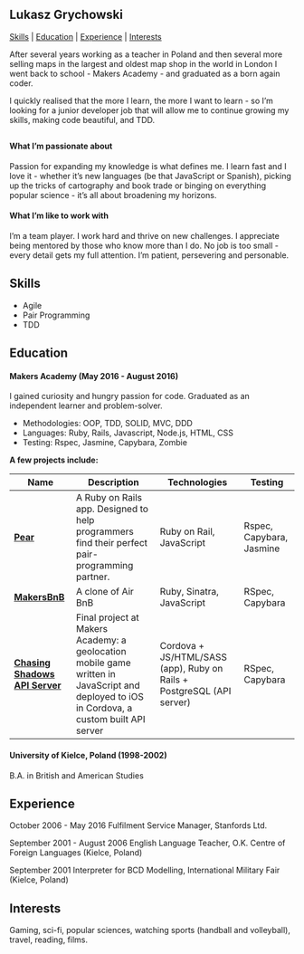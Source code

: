 ## Lukasz Grychowski

[Skills](#Skills) | [Education](#Education) | [Experience](#Experience) | [Interests](#Interests)

After several years working as a teacher in Poland and then several more selling maps in the largest and oldest map shop in the world in London I went back to school - Makers Academy - and graduated as a born again coder.

I quickly realised that the more I learn, the more I want to learn - so I’m looking for a junior developer job that will allow me to  continue growing my skills, making code beautiful, and TDD.

##

#### What I’m passionate about

Passion for expanding my knowledge is what defines me. I learn fast and I love it - whether it’s new languages (be that JavaScript or Spanish), picking up the tricks of cartography and book trade or binging on everything popular science  - it’s all about broadening my horizons.

#### What I’m like to work with

I’m a team player. I work hard and thrive on new challenges. I appreciate being mentored by those who know more than I do. No job is too small - every detail gets my full attention. I’m patient, persevering and personable.

## <a name="skills">Skills</a>

- Agile
- Pair Programming
- TDD

## <a name="Education">Education</a>

#### Makers Academy (May 2016 - August 2016)

I gained curiosity and hungry passion for code. Graduated as an independent learner and problem-solver.

- Methodologies: OOP, TDD, SOLID, MVC, DDD
- Languages: Ruby, Rails, Javascript, Node.js, HTML, CSS
- Testing: Rspec, Jasmine, Capybara, Zombie

**A few projects include:**

| Name | Description | Technologies | Testing |
|------|-------------|--------------|---------|
|[**Pear**]()| A Ruby on Rails app. Designed to help programmers find their perfect pair-programming partner. | Ruby on Rail, JavaScript | Rspec, Capybara, Jasmine|
|[**MakersBnB**](https://github.com/LukaszGr/MakersBnB)| A clone of Air BnB |Ruby, Sinatra, JavaScript |RSpec, Capybara|
|[**Chasing Shadows**](https://github.com/LukaszGr/chasing_shadows) [**API Server**](https://github.com/LukaszGr/chasing_shadows_api_server)| Final project at Makers Academy: a geolocation mobile game written in JavaScript and deployed to iOS in Cordova, a custom built API server |Cordova + JS/HTML/SASS (app), Ruby on Rails + PostgreSQL (API server)|RSpec, Capybara|


#### University of Kielce, Poland (1998-2002)

B.A. in British and American Studies

## <a name="Experience">Experience</a>

October 2006 - May 2016
Fulfilment Service Manager, Stanfords Ltd.

September 2001 - August 2006
English Language Teacher, O.K. Centre of Foreign Languages (Kielce, Poland)

September 2001
Interpreter for BCD Modelling, International Military Fair (Kielce, Poland)

## <a name="Interests">Interests</a>

Gaming, sci-fi, popular sciences, watching sports (handball and volleyball), travel, reading, films.

